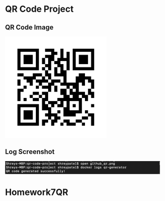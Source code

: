 # QR Code Project

## QR Code Image
![QR Code](github_qr.png)

## Log Screenshot
![Log](log_screenshot.png)
# Homework7QR
